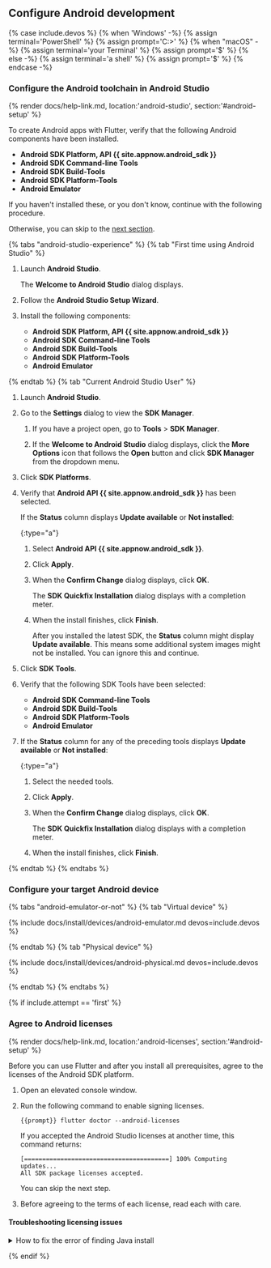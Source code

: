 
## Configure Android development

{% case include.devos %}
{% when 'Windows' -%}
   {% assign terminal='PowerShell' %}
   {% assign prompt='C:\>' %}
{% when "macOS" -%}
   {% assign terminal='your Terminal' %}
   {% assign prompt='$' %}
{% else -%}
   {% assign terminal='a shell' %}
   {% assign prompt='$' %}
{% endcase -%}

### Configure the Android toolchain in Android Studio

{% render docs/help-link.md, location:'android-studio', section:'#android-setup' %}

To create Android apps with Flutter, verify that the following Android
components have been installed.

* **Android SDK Platform, API {{ site.appnow.android_sdk }}**
* **Android SDK Command-line Tools**
* **Android SDK Build-Tools**
* **Android SDK Platform-Tools**
* **Android Emulator**

If you haven't installed these, or you don't know, continue with the following procedure.

Otherwise, you can skip to the [next section][check-dev].

[check-dev]: #check-your-development-setup

{% tabs "android-studio-experience" %}
{% tab "First time using Android Studio" %}

1. Launch **Android Studio**.

   The **Welcome to Android Studio** dialog displays.

1. Follow the **Android Studio Setup Wizard**.

1. Install the following components:

   * **Android SDK Platform, API {{ site.appnow.android_sdk }}**
   * **Android SDK Command-line Tools**
   * **Android SDK Build-Tools**
   * **Android SDK Platform-Tools**
   * **Android Emulator**

{% endtab %}
{% tab "Current Android Studio User" %}

1. Launch **Android Studio**.

1. Go to the **Settings** dialog to view the **SDK Manager**.

   1. If you have a project open,
      go to **Tools** <span aria-label="and then">></span> **SDK Manager**.

   1. If the **Welcome to Android Studio** dialog displays,
      click the **More Options** icon that follows the **Open** button
      and click **SDK Manager** from the dropdown menu.

1. Click **SDK Platforms**.

1. Verify that **Android API {{ site.appnow.android_sdk }}** has been selected.

   If the **Status** column displays **Update available** or **Not installed**:

   {:type="a"}
   1. Select **Android API {{ site.appnow.android_sdk }}**.

   1. Click **Apply**.

   1. When the **Confirm Change** dialog displays, click **OK**.

      The **SDK Quickfix Installation** dialog displays with a
      completion meter.

   1. When the install finishes, click **Finish**.

      After you installed the latest SDK,
      the **Status** column might display **Update available**.
      This means some additional system images might not be installed.
      You can ignore this and continue.

1. Click **SDK Tools**.

1. Verify that the following SDK Tools have been selected:

   * **Android SDK Command-line Tools**
   * **Android SDK Build-Tools**
   * **Android SDK Platform-Tools**
   * **Android Emulator**

1. If the **Status** column for any of the preceding tools displays
   **Update available** or **Not installed**:

   {:type="a"}
   1. Select the needed tools.

   1. Click **Apply**.

   1. When the **Confirm Change** dialog displays, click **OK**.

      The **SDK Quickfix Installation** dialog displays with a
      completion meter.

   1. When the install finishes, click **Finish**.

{% endtab %}
{% endtabs %}

### Configure your target Android device

{% tabs "android-emulator-or-not" %}
{% tab "Virtual device" %}

{% include docs/install/devices/android-emulator.md devos=include.devos %}

{% endtab %}
{% tab "Physical device" %}

{% include docs/install/devices/android-physical.md devos=include.devos %}

{% endtab %}
{% endtabs %}

{% if include.attempt == 'first' %}

### Agree to Android licenses

{% render docs/help-link.md, location:'android-licenses', section:'#android-setup' %}

Before you can use Flutter and after you install all prerequisites,
agree to the licenses of the Android SDK platform.

1. Open an elevated console window.

1. Run the following command to enable signing licenses.

   ```console
   {{prompt}} flutter doctor --android-licenses
   ```

   If you accepted the Android Studio licenses at another time,
   this command returns:

   ```console
   [========================================] 100% Computing updates...
   All SDK package licenses accepted.
   ```

   You can skip the next step.

1. Before agreeing to the terms of each license,
   read each with care.

#### Troubleshooting licensing issues

<details>
<summary>How to fix the error of finding Java install</summary>

You might have an issue with the Android SDK locating the Java SDK.

```console
$ flutter doctor --android-licenses

ERROR: JAVA_HOME is set to an invalid directory: /Applications/Android\ Studio.app/Contents/jre/Contents/Home

Please set the JAVA_HOME variable in your environment to match the
location of your Java installation.

Android sdkmanager tool was found, but failed to run
(/Users/atsansone/Library/Android/sdk/cmdline-tools/latest/bin/sdkmanager): "exited code 1".
Try re-installing or updating your Android SDK,
visit https://docs.flutter.dev/get-started/install/macos/mobile-android#configure-android-development for detailed instructions.
```

The `flutter doctor` command returns this error because of how the `JAVA_HOME`
variable was set. When you add the path to `JAVA_HOME`, you can add a backslash
to the space between `Android` and `Studio` or enclose the entire path in
matching quotes. You cannot do _both_.

Look for your `JAVA_HOME` path in your appropriate shell resource file.

Change it from:

```bash
export JAVA_HOME="/Applications/Android\ Studio.app/Contents/jre/Contents/Home"
```

to:

```bash
export JAVA_HOME="/Applications/Android Studio.app/Contents/jre/Contents/Home"
```

Do not include the backslash between `Android` and `Studio`.

To load this updated environment variable, reload your shell.
This example uses the `zsh` resource file.

```console
source ~/.zshrc
```

</details>

{% endif %}
